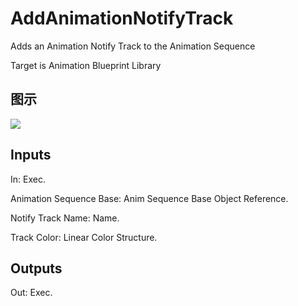 # AddAnimationNotifyTrack

Adds an Animation Notify Track to the Animation Sequence

Target is Animation Blueprint Library

## 图示

![]($-20221218-17512604.png)

## Inputs

In: Exec.

Animation Sequence Base: Anim Sequence Base Object Reference.

Notify Track Name: Name.

Track Color: Linear Color Structure.  

## Outputs

Out: Exec.

